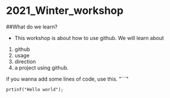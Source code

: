 # 2021_Winter_workshop

##What do we learn?
* This workshop is about how to use github. We will learn about 
1. github
2. usage
3. direction
4. a project using github.

if you wanna add some lines of code, use this. "```"

```
prtinf("Hello world");
```

